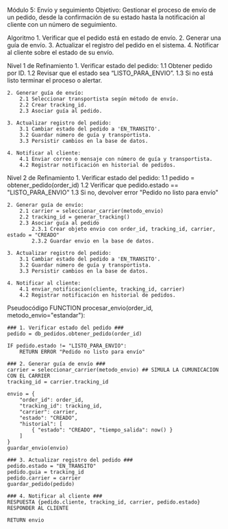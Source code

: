 Módulo 5: Envío y seguimiento
    Objetivo: Gestionar el proceso de envío de un pedido, desde la confirmación de su estado hasta la notificación al cliente con un número de seguimiento.

Algoritmo
    1. Verificar que el pedido está en estado de envío.
    2. Generar una guía de envío.
    3. Actualizar el registro del pedido en el sistema.
    4. Notificar al cliente sobre el estado de su envío.

Nivel 1 de Refinamiento 
    1. Verificar estado del pedido:
        1.1 Obtener pedido por ID.
        1.2 Revisar que el estado sea “LISTO_PARA_ENVIO”.
        1.3 Si no está listo terminar el proceso o alertar.

    2. Generar guía de envío:
        2.1 Seleccionar transportista según método de envío.
        2.2 Crear tracking_id.
        2.3 Asociar guía al pedido.

    3. Actualizar registro del pedido:
        3.1 Cambiar estado del pedido a 'EN_TRANSITO'.
        3.2 Guardar número de guía y transportista.
        3.3 Persistir cambios en la base de datos.

    4. Notificar al cliente:
        4.1 Enviar correo o mensaje con número de guía y transportista.
        4.2 Registrar notificación en historial de pedidos.

Nivel 2 de Refinamiento
    1. Verificar estado del pedido:
        1.1 pedido = obtener_pedido(order_id)
        1.2 Verificar que pedido.estado == "LISTO_PARA_ENVIO"
        1.3 Si no, devolver error "Pedido no listo para envío"

    2. Generar guía de envío:
        2.1 carrier = seleccionar_carrier(metodo_envio)
        2.2 tracking_id = generar_tracking()
        2.3 Asociar guía al pedido
            2.3.1 Crear objeto envio con order_id, tracking_id, carrier, estado = "CREADO"
            2.3.2 Guardar envio en la base de datos.
        
    3. Actualizar registro del pedido:
        3.1 Cambiar estado del pedido a 'EN_TRANSITO'.
        3.2 Guardar número de guía y transportista.
        3.3 Persistir cambios en la base de datos.

    4. Notificar al cliente:
        4.1 enviar_notificacion(cliente, tracking_id, carrier)
        4.2 Registrar notificación en historial de pedidos.

Pseudocódigo
    FUNCTION procesar_envio(order_id, metodo_envio="estandar"):

    ### 1. Verificar estado del pedido ###
    pedido = db_pedidos.obtener_pedido(order_id)

    IF pedido.estado != "LISTO_PARA_ENVIO":
        RETURN ERROR "Pedido no listo para envío"

    ### 2. Generar guía de envío ###
    carrier = seleccionar_carrier(metodo_envio) ## SIMULA LA CUMUNICACION CON EL CARRIER
    tracking_id = carrier.tracking_id

    envio = {
        "order_id": order_id,
        "tracking_id": tracking_id,
        "carrier": carrier,
        "estado": "CREADO",
        "historial": [
            { "estado": "CREADO", "tiempo_salida": now() }
        ]
    }
    guardar_envio(envio)

    ### 3. Actualizar registro del pedido ###
    pedido.estado = "EN_TRANSITO"
    pedido.guia = tracking_id
    pedido.carrier = carrier
    guardar_pedido(pedido)

    ### 4. Notificar al cliente ###
    RESPUESTA {pedido.cliente, tracking_id, carrier, pedido.estado}
    RESPONDER AL CLIENTE

    RETURN envio
